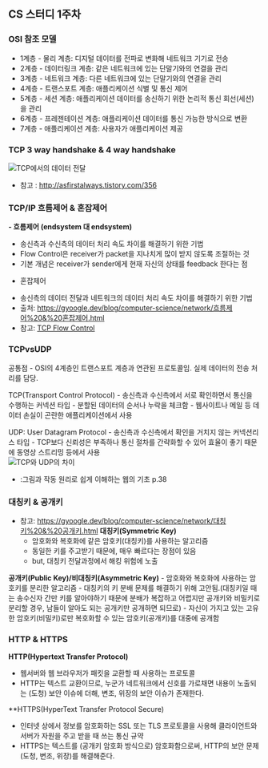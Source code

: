 ## CS 스터디 1주차

### OSI 참조 모델
* 1계층 - 물리 계층: 디지털 데이터를 전파로 변화해 네트워크 기기로 전송
* 2계층 - 데이터링크 계층: 같은 네트워크에 있는 단말기와의 연결을 관리
* 3계층 - 네트워크 계층: 다른 네트워크에 있는 단말기와의 연결을 관리
* 4계층 - 트랜스포트 계층: 애플리케이션 식별 및 통신 제어
* 5계층 - 세션 계층: 애플리케이션 데이터를 송신하기 위한 논리적 통신 회선(세션)을 관리
* 6계층 - 프레젠테이션 계층: 애플리케이션 데이터를 통신 가능한 방식으로 변환
* 7계층 - 애플리케이션 계층: 사용자가 애플리케이션 제공


### TCP 3 way handshake & 4 way handshake
![TCP에서의 데이터 전달](https://github.com/Sogang-CS-Study/CS-Study/assets/55428818/b52fede7-e6d4-48f3-bd4b-61ae9985585d)
* 참고 : http://asfirstalways.tistory.com/356


### TCP/IP 흐름제어 & 혼잡제어
**- 흐름제어 (endsystem 대 endsystem)**
* 송신측과 수신측의 데이터 처리 속도 차이를 해결하기 위한 기법
* Flow Control은 receiver가 packet을 지나치게 많이 받지 않도록 조절하는 것
* 기본 개념은 receiver가 sender에게 현재 자신의 상태를 feedback 한다는 점 

- 혼잡제어
 * 송신측의 데이터 전달과 네트워크의 데이터 처리 속도 차이를 해결하기 위한 기법
 * 출처: https://gyoogle.dev/blog/computer-science/network/흐름제어%20&%20혼잡제어.html
 * 참고: [TCP Flow Control](https://www.brianstorti.com/tcp-flow-control/)

### TCPvsUDP
공통점 
    - OSI의 4계층인 트랜스포트 계층과 연관된 프로토콜임. 실제 데이터의 전송 처리를 담당.

TCP(Transport Control Protocol)
    - 송신측과 수신측에서 서로 확인하면서 통신을 수행하는 커넥션 타입
    - 분할된 데이터의 순서나 누락을 체크함
    - 웹사이트나 메일 등 데이터 손실이 곤란한 애플리케이션에서 사용
		

UDP: User Datagram Protocol
    - 송신측과 수신측에서 확인을 거치지 않는 커넥션리스 타입
    - TCP보다 신뢰성은 부족하나 통신 절차를 간략화할 수 있어 효율이 좋기 때문에 동영상 스트리밍 등에서 사용	
![TCP와 UDP의 차이](https://github.com/Sogang-CS-Study/CS-Study/assets/55428818/37babc93-94bb-49cd-9c58-3b6a7faf8ba7)
* :그림과 작동 원리로 쉽게 이해하는 웹의 기초 p.38


### 대칭키 & 공개키
* 참고: https://gyoogle.dev/blog/computer-science/network/대칭키%20&%20공개키.html
**대칭키(Symmetric Key)**
    - 암호화와 복호화에 같은 암호키(대칭키)를 사용하는 알고리즘
    - 동일한 키를 주고받기 때문에, 매우 빠르다는 장점이 있음
    - but, 대칭키 전달과정에서 해킹 위험에 노출

**공개키(Public Key)/비대칭키(Asymmetric Key)**
    - 암호화와 복호화에 사용하는 암호키를 분리한 알고리즘
    - 대칭키의 키 분배 문제를 해결하기 위해 고안됨.(대칭키일 때는 송수신자 간만 키를 알아야하기 때문에 분배가 복잡하고 어렵지만 공개키와 비밀키로 분리할 경우, 남들이 알아도 되는 공개키만 공개하면 되므로)
    - 자신이 가지고 있는 고유한 암호키(비밀키)로만 복호화할 수 있는 암호키(공개키)를 대중에 공개함


### HTTP & HTTPS
**HTTP(Hypertext Transfer Protocol)**
* 웹서버와 웹 브라우저가 패킷을 교환할 때 사용하는 프로토콜
* HTTP는 텍스트 교환이므로, 누군가 네트워크에서 신호를 가로채면 내용이 노출되는 (도청) 보안 이슈에 더해, 변조, 위장의 보안 이슈가 존재한다.
  
**HTTPS(HyperText Transfer Protocol Secure)
* 인터넷 상에서 정보를 암호화하는 SSL 또는 TLS  프로토콜을 사용해 클라이언트와 서버가 자원을 주고 받을 때 쓰는 통신 규약
* HTTPS는 텍스트를 (공개키 암호화 방식으로) 암호화함으로써, HTTP의 보안 문제(도청, 변조, 위장)를 해결해준다.

